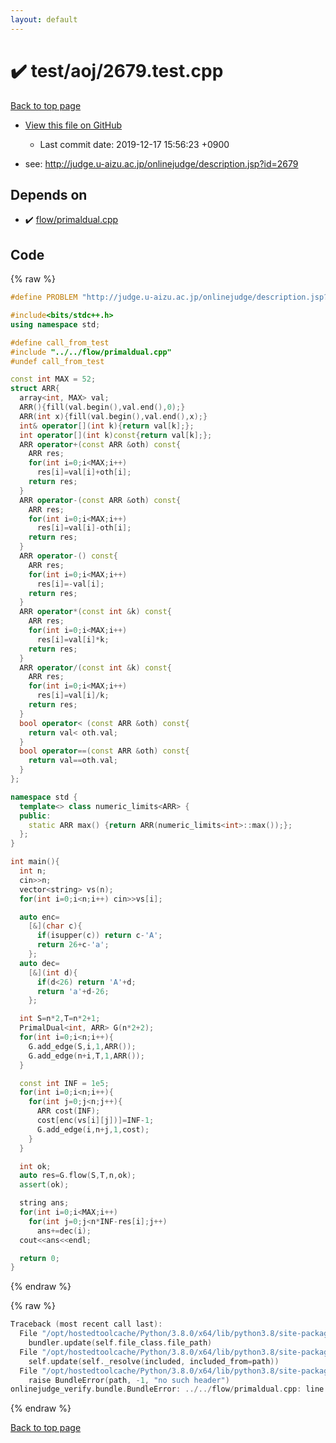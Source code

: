 ```yaml
---
layout: default
---
```


<!-- mathjax config similar to math.stackexchange -->
<script type="text/javascript" async
  src="https://cdnjs.cloudflare.com/ajax/libs/mathjax/2.7.5/MathJax.js?config=TeX-MML-AM_CHTML">
</script>
<script type="text/x-mathjax-config">
  MathJax.Hub.Config({
    TeX: { equationNumbers: { autoNumber: "AMS" }},
    tex2jax: {
      inlineMath: [ ['$','$'] ],
      processEscapes: true
    },
    "HTML-CSS": { matchFontHeight: false },
    displayAlign: "left",
    displayIndent: "2em"
  });
</script>

<script type="text/javascript" src="https://cdnjs.cloudflare.com/ajax/libs/jquery/3.4.1/jquery.min.js"></script>
<script src="https://cdn.jsdelivr.net/npm/jquery-balloon-js@1.1.2/jquery.balloon.min.js" integrity="sha256-ZEYs9VrgAeNuPvs15E39OsyOJaIkXEEt10fzxJ20+2I=" crossorigin="anonymous"></script>
<script type="text/javascript" src="../../../assets/js/copy-button.js"></script>
<link rel="stylesheet" href="../../../assets/css/copy-button.css" />


# :heavy_check_mark: test/aoj/2679.test.cpp

<a href="../../../index.html">Back to top page</a>

* <a href="{{ site.github.repository_url }}/blob/master/test/aoj/2679.test.cpp">View this file on GitHub</a>
    - Last commit date: 2019-12-17 15:56:23 +0900


* see: <a href="http://judge.u-aizu.ac.jp/onlinejudge/description.jsp?id=2679">http://judge.u-aizu.ac.jp/onlinejudge/description.jsp?id=2679</a>


## Depends on

* :heavy_check_mark: <a href="../../../library/flow/primaldual.cpp.html">flow/primaldual.cpp</a>


## Code

<a id="unbundled"></a>
{% raw %}
```cpp
#define PROBLEM "http://judge.u-aizu.ac.jp/onlinejudge/description.jsp?id=2679"

#include<bits/stdc++.h>
using namespace std;

#define call_from_test
#include "../../flow/primaldual.cpp"
#undef call_from_test

const int MAX = 52;
struct ARR{
  array<int, MAX> val;
  ARR(){fill(val.begin(),val.end(),0);}
  ARR(int x){fill(val.begin(),val.end(),x);}
  int& operator[](int k){return val[k];};
  int operator[](int k)const{return val[k];};
  ARR operator+(const ARR &oth) const{
    ARR res;
    for(int i=0;i<MAX;i++)
      res[i]=val[i]+oth[i];
    return res;
  }
  ARR operator-(const ARR &oth) const{
    ARR res;
    for(int i=0;i<MAX;i++)
      res[i]=val[i]-oth[i];
    return res;
  }
  ARR operator-() const{
    ARR res;
    for(int i=0;i<MAX;i++)
      res[i]=-val[i];
    return res;
  }
  ARR operator*(const int &k) const{
    ARR res;
    for(int i=0;i<MAX;i++)
      res[i]=val[i]*k;
    return res;
  }
  ARR operator/(const int &k) const{
    ARR res;
    for(int i=0;i<MAX;i++)
      res[i]=val[i]/k;
    return res;
  }
  bool operator< (const ARR &oth) const{
    return val< oth.val;
  }
  bool operator==(const ARR &oth) const{
    return val==oth.val;
  }
};

namespace std {
  template<> class numeric_limits<ARR> {
  public:
    static ARR max() {return ARR(numeric_limits<int>::max());};
  };
}

int main(){
  int n;
  cin>>n;
  vector<string> vs(n);
  for(int i=0;i<n;i++) cin>>vs[i];

  auto enc=
    [&](char c){
      if(isupper(c)) return c-'A';
      return 26+c-'a';
    };
  auto dec=
    [&](int d){
      if(d<26) return 'A'+d;
      return 'a'+d-26;
    };

  int S=n*2,T=n*2+1;
  PrimalDual<int, ARR> G(n*2+2);
  for(int i=0;i<n;i++){
    G.add_edge(S,i,1,ARR());
    G.add_edge(n+i,T,1,ARR());
  }

  const int INF = 1e5;
  for(int i=0;i<n;i++){
    for(int j=0;j<n;j++){
      ARR cost(INF);
      cost[enc(vs[i][j])]=INF-1;
      G.add_edge(i,n+j,1,cost);
    }
  }

  int ok;
  auto res=G.flow(S,T,n,ok);
  assert(ok);

  string ans;
  for(int i=0;i<MAX;i++)
    for(int j=0;j<n*INF-res[i];j++)
      ans+=dec(i);
  cout<<ans<<endl;

  return 0;
}

```
{% endraw %}

<a id="bundled"></a>
{% raw %}
```cpp
Traceback (most recent call last):
  File "/opt/hostedtoolcache/Python/3.8.0/x64/lib/python3.8/site-packages/onlinejudge_verify/docs.py", line 339, in write_contents
    bundler.update(self.file_class.file_path)
  File "/opt/hostedtoolcache/Python/3.8.0/x64/lib/python3.8/site-packages/onlinejudge_verify/bundle.py", line 150, in update
    self.update(self._resolve(included, included_from=path))
  File "/opt/hostedtoolcache/Python/3.8.0/x64/lib/python3.8/site-packages/onlinejudge_verify/bundle.py", line 52, in _resolve
    raise BundleError(path, -1, "no such header")
onlinejudge_verify.bundle.BundleError: ../../flow/primaldual.cpp: line -1: no such header

```
{% endraw %}

<a href="../../../index.html">Back to top page</a>

